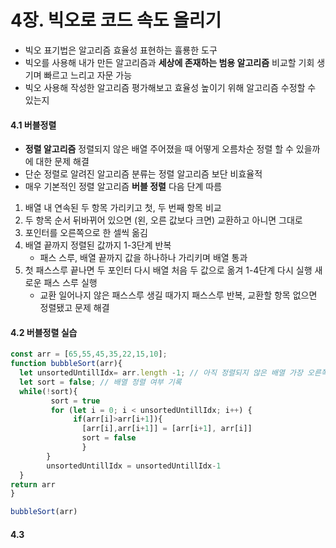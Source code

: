 # 4장. 빅오로 코드 속도 올리기
- 빅오 표기법은 알고리즘 효율성 표현하는 휼룡한 도구
- 빅오를 사용해 내가 만든 알고리즘과 **세상에 존재하는 범용 알고리즘** 비교할 기회 생기며 빠르고 느리고 자문 가능
- 빅오 사용해 작성한 알고리즘 평가해보고 효율성 높이기 위해 알고리즘 수정할 수 있는지

#### 4.1 버블정렬
- **정렬 알고리즘** 정렬되지 않은 배열 주어졌을 때 어떻게 오름차순 정렬 할 수 있을까에 대한 문제 해결
- 단순 정렬로 알려진 알고리즘 분류는 정렬 알고리즘 보단 비효율적
- 매우 기본적인 정렬 알고리즘 **버블 정렬** 다음 단계 따름

1. 배열 내 연속된 두 항목 가리키고 첫, 두 번째 항목 비교
2. 두 항목 순서 뒤바뀌어 있으면 (왼, 오른 값보다 크면) 교환하고 아니면 그대로
3. 포인터를 오른쪽으로 한 셀씩 옮김
4. 배열 끝까지 정렬된 값까지 1-3단계 반복
    - 패스 스루, 배열 끝까지 값을 하나하나 가리키며 배열 통과
5. 첫 패스스루 끝나면 두 포인터 다시 배열 처음 두 값으로 옮겨 1-4단계 다시 실행 새로운 패스 스루 실행
    - 교환 일어나지 않은 패스스루 생길 때가지 패스스루 반복, 교환할 항목 없으면 정렬됐고 문제 해결


#### 4.2 버블정렬 실습

```js
const arr = [65,55,45,35,22,15,10];
function bubbleSort(arr){
  let unsortedUntillIdx= arr.length -1; // 아직 정렬되지 않은 배열 가장 오른쪽 인덱스
  let sort = false; // 배열 정렬 여부 기록
  while(!sort){
         sort = true
         for (let i = 0; i < unsortedUntillIdx; i++) {
              if(arr[i]>arr[i+1]){
                [arr[i],arr[i+1]] = [arr[i+1], arr[i]]
                sort = false
                } 
        }
        unsortedUntillIdx = unsortedUntillIdx-1
  }
return arr
}

bubbleSort(arr)
```

#### 4.3